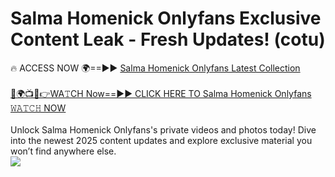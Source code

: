 # Salma Homenick Onlyfans Exclusive Content Leak - Fresh Updates! (cotu)

🔥 ACCESS NOW 🌍==►► <a href="https://tinyurl.com/kvy9nzfs" rel="nofollow">Salma Homenick Onlyfans Latest Collection</a>
<br><br>
[🔴🌍📺📱👉WA𝚃CH Now==►► CLICK HERE TO Salma Homenick Onlyfans 𝚆𝙰𝚃𝙲𝙷 NOW](https://tinyurl.com/kvy9nzfs)
<br><br>
Unlock Salma Homenick Onlyfans's private videos and photos today! Dive into the newest 2025 content updates and explore exclusive material you won’t find anywhere else.
<br>
<a href="https://tinyurl.com/kvy9nzfs" rel="nofollow" data-target="animated-image.originalLink"><img src="https://camo.githubusercontent.com/8a4f000d20f83aca3bf7ec5f350d767afa0574a8a352519fd8cfa583a6f93a33/68747470733a2f2f692e696d6775722e636f6d2f644a486b345a712e676966" data-canonical-src="https://i.imgur.com/dJHk4Zq.gif" style="max-width: 100%; display: inline-block;" data-target="animated-image.originalImage"></a>
<br>
